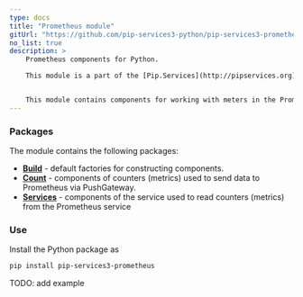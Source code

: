 ```yaml
---
type: docs
title: "Prometheus module"
gitUrl: "https://github.com/pip-services3-python/pip-services3-prometheus-python"
no_list: true
description: > 
    Prometheus components for Python. 

    This module is a part of the [Pip.Services](http://pipservices.org) polyglot microservices toolkit.


    This module contains components for working with meters in the Prometheus service. The PrometheusCounters and PrometheusMetricsService components allow you to work both, in client mode through PushGateway and as a service.
---
```


### Packages

The module contains the following packages:
- [**Build**](build) - default factories for constructing components.
- [**Count**](count) - components of counters (metrics) used to send data to Prometheus via PushGateway.
- [**Services**](services) - components of the service used to read counters (metrics) from the Prometheus service


### Use

Install the Python package as
```bash
pip install pip-services3-prometheus
```
TODO: add example
